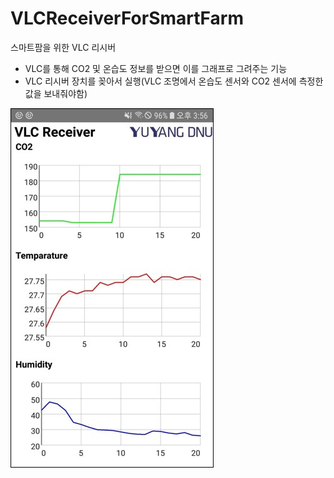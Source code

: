 # VLCReceiverForSmartFarm
스마트팜을 위한 VLC 리시버
- VLC를 통해 CO2 및 온습도 정보를 받으면 이를 그래프로 그려주는 기능
- VLC 리시버 장치를 꽂아서 실행(VLC 조명에서 온습도 센서와 CO2 센서에 측정한 값을 보내줘야함)

![smartfarm](.README.assets/smartfarm.jpg)

